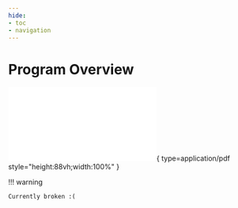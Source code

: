 ```yaml
---
hide:
- toc
- navigation
---
```


<style>
    .md-typeset h1 {
        display: none;
    }
    .md-main__inner {
        margin-top: -1rem;
    }
    .md-content__inner {
        margin: 0rem;
        padding: 0rem;
    }
    .md-footer {
        display: none;
    }
    .md-content__button {
        display: none;
    }
</style>

# Program Overview

![jatic-overview-distro-a.pdf](../../../lfs/jatic-overview-distro-a.pdf){ type=application/pdf style="height:88vh;width:100%" }

!!! warning

    Currently broken :(
